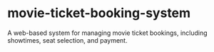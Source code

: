# movie-ticket-booking-system
A web-based system for managing movie ticket bookings, including showtimes, seat selection, and payment.
